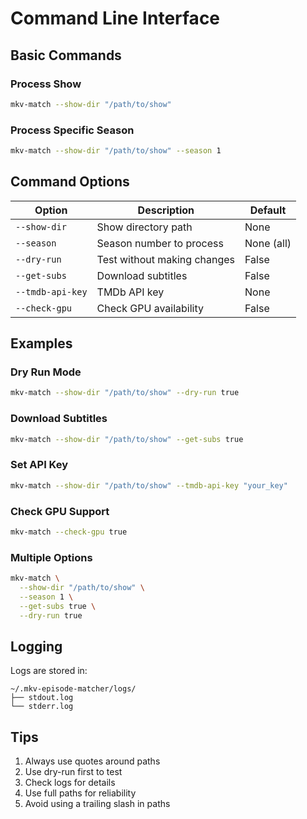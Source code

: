 # Command Line Interface

## Basic Commands

### Process Show

```bash
mkv-match --show-dir "/path/to/show"
```

### Process Specific Season

```bash
mkv-match --show-dir "/path/to/show" --season 1
```

## Command Options

| Option           | Description                 | Default    |
| ---------------- | --------------------------- | ---------- |
| `--show-dir`     | Show directory path         | None       |
| `--season`       | Season number to process    | None (all) |
| `--dry-run`      | Test without making changes | False      |
| `--get-subs`     | Download subtitles          | False      |
| `--tmdb-api-key` | TMDb API key                | None       |
| `--check-gpu`    | Check GPU availability      | False      |

## Examples

### Dry Run Mode

```bash
mkv-match --show-dir "/path/to/show" --dry-run true
```

### Download Subtitles

```bash
mkv-match --show-dir "/path/to/show" --get-subs true
```

### Set API Key

```bash
mkv-match --show-dir "/path/to/show" --tmdb-api-key "your_key"
```

### Check GPU Support

```bash
mkv-match --check-gpu true
```

### Multiple Options

```bash
mkv-match \
  --show-dir "/path/to/show" \
  --season 1 \
  --get-subs true \
  --dry-run true
```

## Logging

Logs are stored in:
```
~/.mkv-episode-matcher/logs/
├── stdout.log
└── stderr.log
```

## Tips

1. Always use quotes around paths
2. Use dry-run first to test
3. Check logs for details
4. Use full paths for reliability
5. Avoid using a trailing slash in paths